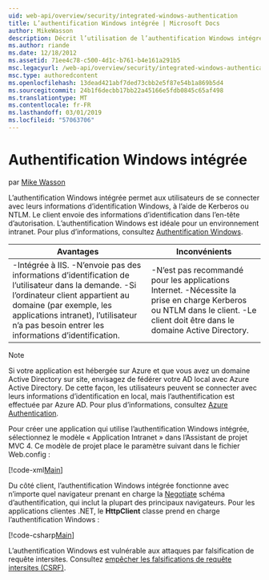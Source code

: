 ```yaml
---
uid: web-api/overview/security/integrated-windows-authentication
title: L’authentification Windows intégrée | Microsoft Docs
author: MikeWasson
description: Décrit l’utilisation de l’authentification Windows intégrée dans l’API Web ASP.NET.
ms.author: riande
ms.date: 12/18/2012
ms.assetid: 71ee4c78-c500-4d1c-b761-b4e161a291b5
msc.legacyurl: /web-api/overview/security/integrated-windows-authentication
msc.type: authoredcontent
ms.openlocfilehash: 13dead421abf7ded73cbb2e5f87e54b1a869b5d4
ms.sourcegitcommit: 24b1f6decbb17bb22a45166e5fdb0845c65af498
ms.translationtype: MT
ms.contentlocale: fr-FR
ms.lasthandoff: 03/01/2019
ms.locfileid: "57063706"
---
```

<a name="integrated-windows-authentication"></a>Authentification Windows intégrée
====================
par [Mike Wasson](https://github.com/MikeWasson)

L’authentification Windows intégrée permet aux utilisateurs de se connecter avec leurs informations d’identification Windows, à l’aide de Kerberos ou NTLM. Le client envoie des informations d’identification dans l’en-tête d’autorisation. L’authentification Windows est idéale pour un environnement intranet. Pour plus d’informations, consultez [Authentification Windows](https://www.iis.net/configreference/system.webserver/security/authentication/windowsauthentication).

| Avantages | Inconvénients |
| --- | --- |
| -Intégrée à IIS. -N’envoie pas des informations d’identification de l’utilisateur dans la demande. -Si l’ordinateur client appartient au domaine (par exemple, les applications intranet), l’utilisateur n’a pas besoin entrer les informations d’identification. | -N’est pas recommandé pour les applications Internet. -Nécessite la prise en charge Kerberos ou NTLM dans le client. -Le client doit être dans le domaine Active Directory. |

> [!NOTE]
> Si votre application est hébergée sur Azure et que vous avez un domaine Active Directory sur site, envisagez de fédérer votre AD local avec Azure Active Directory. De cette façon, les utilisateurs peuvent se connecter avec leurs informations d’identification en local, mais l’authentification est effectuée par Azure AD. Pour plus d’informations, consultez [Azure Authentication](../../../visual-studio/overview/2012/windows-azure-authentication.md).


Pour créer une application qui utilise l’authentification Windows intégrée, sélectionnez le modèle « Application Intranet » dans l’Assistant de projet MVC 4. Ce modèle de projet place le paramètre suivant dans le fichier Web.config :

[!code-xml[Main](integrated-windows-authentication/samples/sample1.xml)]

Du côté client, l’authentification Windows intégrée fonctionne avec n’importe quel navigateur prenant en charge la [Negotiate](http://www.ietf.org/rfc/rfc4559.txt) schéma d’authentification, qui inclut la plupart des principaux navigateurs. Pour les applications clientes .NET, le **HttpClient** classe prend en charge l’authentification Windows :

[!code-csharp[Main](integrated-windows-authentication/samples/sample2.cs)]

L’authentification Windows est vulnérable aux attaques par falsification de requête intersites. Consultez [empêcher les falsifications de requête intersites (CSRF)](preventing-cross-site-request-forgery-csrf-attacks.md).
